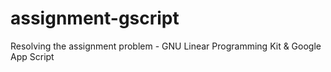 # assignment-gscript
Resolving the assignment problem - GNU Linear Programming Kit &amp; Google App Script
